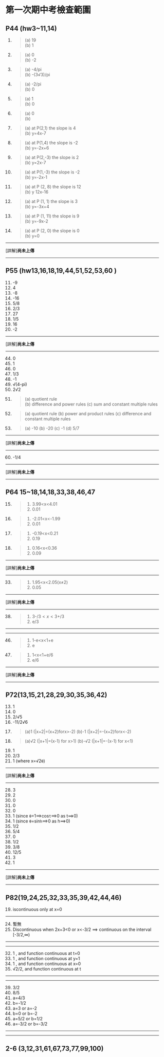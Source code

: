 # 第一次期中考檢查範圍

##  P44 (hw3~11,14)
1.   >(a) 19  
     >(b) 1
2.   >(a) 0  
     >(b) -2
3.   >(a) -4/pi  
     >(b) -(3√3)/pi
4.   >(a) -2/pi  
     >(b) 0
5.   >(a) 1  
     >(b) 0
6.   >(a) 0  
     >(b)
7.   >(a) at P(2,1) the slope is 4    
     >(b) y=4x-7    
8.   >(a) at P(1,4) the slope is -2    
     >(b) y=-2x+6  
9.   >(a) at P(2,-3) the slope is 2  
     >(b) y=2x-7  
10.  >(a) at P(1,-3) the slope is -2  
     >(b) y=-2x-1    
11.  >(a) at P (2, 8) the slope is 12    
     >(b) y 12x-16  
12.  >(a) at P (1, 1) the slope is 3    
     >(b) y=-3x+4   
13.  >(a) at P (1, 11) the slope is 9   
     >(b) y=-9x-2
14.  >(a) at P (2, 0) the slope is 0  
     >(b) y=0
***
[詳解]**尚未上傳**
***
## P55 (hw13,16,18,19,44,51,52,53,60 )
11. -9  
12. 4
13. -8
14. -16
15. 5/8
16. 2/3
17. 27
18. 1/5
19. 16
20. -2
***
[詳解]**尚未上傳**
***
44. 0
45. 1
46. 0
47. 1/3
48. -1
49. √(4-pi)
50. 2√2
51. >(a) quotient rule  
    >(b) difference and power rules
    >(c) sum and constant multiple rules
52. >(a) quotient rule
    >(b) power and product rules
    >(c) difference and constant multiple rules
53. >(a) -10
    >(b) -20
    >(c) -1
    >(d) 5/7
***
[詳解]**尚未上傳**
***
60. -1/4
***
[詳解]**尚未上傳**
***
## P64 15~18,14,18,33,38,46,47
15. >1. 3.99<x<4.01  
    >2. 0.01
16. >1. -2.01<x<-1.99  
    >2. 0.01
17. >1. -0.19<x<0.21
    >2. 0.19
18. >1. 0.16<x<0.36
    >2. 0.09
***
[詳解]**尚未上傳**
***
33. >1. 1.95<x<2.05(x≠2)
    >2. 0.05
***
[詳解]**尚未上傳**
***
38. >1. 3-$/3<x<3+$/3
    >2. e/3
***
***
46. >1. 1-e<x<1+e
    >2. e
47. >1. 1<x<1+e/6
    >2. e/6

***
[詳解]**尚未上傳**
***
## P72(13,15,21,28,29,30,35,36,42)
13.  1
14.  0
15.  2/√5
16.  -11/2√6
17.  >(a)1 (|x+2|=(x+2)forx>-2)
     >(b)-1 (|x+2|=-(x+2)forx<-2)
18.  >(a)√2 (|x+1|=(x-1) for x>1)
     >(b)-√2 (|x+1|=-(x-1) for x<1) 
19.  1
20.  2/3
21.  1 (where x=√2`θ`)
***
[詳解]**尚未上傳**
***
28. 3
29. 2
30. 0
31. 0
32. 0
33. 1 (since `θ`=1==>cos`t`==>0 as t==>0)
34. 1 (since `θ`=sin`h`==>0 as h==>0)
35. 1/2
36. 5/4
37. 0
38. 1/2
39. 3/8
40. 12/5
41. 3
42. 1
***
[詳解]**尚未上傳**
***
## P82(19,24,25,32,33,35,39,42,44,46)
19. iscontinuous only at x=0
***
24. 暫無
25. Discontinuous when 2x+3<0 or x<-3/2 ==> continuous on the interval [-3/2,∞)
 ***
 ***
32. 1 , and function continuous at t=0
33. 1 , and function continuous at y=1
34. 1 , and function continuous at x=0
35. √2/2, and function continuous at t
***
***
39. 3/2
40. 8/5
41. a=4/3
42. b=-1/2
43. a=3 or a=-2
44. b=0 or b=-2
45. a=5/2 or b=1/2
46. a=-3/2 or b=-3/2

 
 ***
 ***
 ## 2-6 (3,12,31,61,67,73,77,99,100)
 
